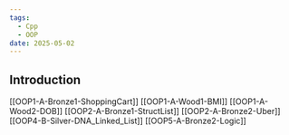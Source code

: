 ```yaml
---
tags:
  - Cpp
  - OOP
date: 2025-05-02
---
```

## Introduction 
[[OOP1-A-Bronze1-ShoppingCart]]
[[OOP1-A-Wood1-BMI]]
[[OOP1-A-Wood2-DOB]]
[[OOP2-A-Bronze1-StructList]]
[[OOP2-A-Bronze2-Uber]]
[[OOP4-B-Silver-DNA_Linked_List]]
[[OOP5-A-Bronze2-Logic]]
